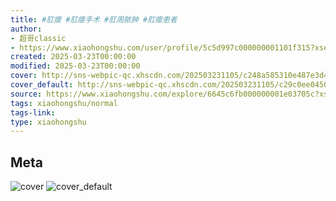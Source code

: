 ```yaml
---
title: #肛瘘 #肛瘘手术 #肛周脓肿 #肛瘘患者
author:
- 超哥classic
- https://www.xiaohongshu.com/user/profile/5c5d997c000000001101f315?xsec_token=undefined
created: 2025-03-23T00:00:00
modified: 2025-03-23T00:00:00
cover: http://sns-webpic-qc.xhscdn.com/202503231105/c248a585310e487e3d40a8c9bf452332/1040g008312rqp3aqjs605n2tj5u4bsol7ffqg70!nc_n_webp_prv_1
cover_default: http://sns-webpic-qc.xhscdn.com/202503231105/c29c0ee0450a7a54b8884612b52bb8e5/1040g008312rqp3aqjs605n2tj5u4bsol7ffqg70!nc_n_webp_mw_1
source: https://www.xiaohongshu.com/explore/6645c6fb000000001e03705c?xsec_token=ABLHkU6GMLbwz-HymzbQgpancm275bkEBIx1PCvVXsuw8=
tags: xiaohongshu/normal
tags-link:
type: xiaohongshu
---
```


## Meta

![cover](http://sns-webpic-qc.xhscdn.com/202503231105/c248a585310e487e3d40a8c9bf452332/1040g008312rqp3aqjs605n2tj5u4bsol7ffqg70!nc_n_webp_prv_1)
![cover_default](http://sns-webpic-qc.xhscdn.com/202503231105/c29c0ee0450a7a54b8884612b52bb8e5/1040g008312rqp3aqjs605n2tj5u4bsol7ffqg70!nc_n_webp_mw_1)
